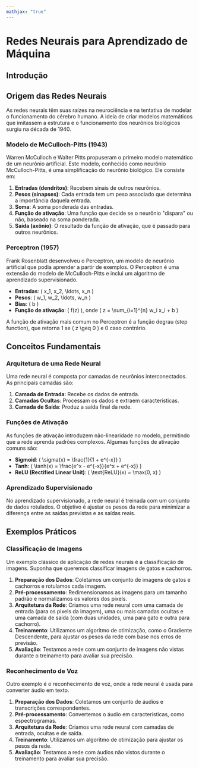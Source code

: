```yaml
---
mathjax: "true"
---
```


# Redes Neurais para Aprendizado de Máquina

## Introdução


## Origem das Redes Neurais

As redes neurais têm suas raízes na neurociência e na tentativa de modelar o funcionamento do cérebro humano. A ideia de criar modelos matemáticos que imitassem a estrutura e o funcionamento dos neurônios biológicos surgiu na década de 1940.

### Modelo de McCulloch-Pitts (1943)

Warren McCulloch e Walter Pitts propuseram o primeiro modelo matemático de um neurônio artificial. Este modelo, conhecido como neurônio McCulloch-Pitts, é uma simplificação do neurônio biológico. Ele consiste em:

1. **Entradas (dendritos)**: Recebem sinais de outros neurônios.
2. **Pesos (sinapses)**: Cada entrada tem um peso associado que determina a importância daquela entrada.
3. **Soma**: A soma ponderada das entradas.
4. **Função de ativação**: Uma função que decide se o neurônio "dispara" ou não, baseado na soma ponderada.
5. **Saída (axônio)**: O resultado da função de ativação, que é passado para outros neurônios.

### Perceptron (1957)

Frank Rosenblatt desenvolveu o Perceptron, um modelo de neurônio artificial que podia aprender a partir de exemplos. O Perceptron é uma extensão do modelo de McCulloch-Pitts e inclui um algoritmo de aprendizado supervisionado.

- **Entradas**: \( x_1, x_2, \ldots, x_n \)
- **Pesos**: \( w_1, w_2, \ldots, w_n \)
- **Bias**: \( b \)
- **Função de ativação**: \( f(z) \), onde \( z = \sum_{i=1}^{n} w_i x_i + b \)

A função de ativação mais comum no Perceptron é a função degrau (step function), que retorna 1 se \( z \geq 0 \) e 0 caso contrário.

## Conceitos Fundamentais

### Arquitetura de uma Rede Neural

Uma rede neural é composta por camadas de neurônios interconectados. As principais camadas são:

1. **Camada de Entrada**: Recebe os dados de entrada.
2. **Camadas Ocultas**: Processam os dados e extraem características.
3. **Camada de Saída**: Produz a saída final da rede.

### Funções de Ativação

As funções de ativação introduzem não-linearidade no modelo, permitindo que a rede aprenda padrões complexos. Algumas funções de ativação comuns são:

- **Sigmoid**: \( \sigma(x) = \frac{1}{1 + e^{-x}} \)
- **Tanh**: \( \tanh(x) = \frac{e^x - e^{-x}}{e^x + e^{-x}} \)
- **ReLU (Rectified Linear Unit)**: \( \text{ReLU}(x) = \max(0, x) \)

### Aprendizado Supervisionado

No aprendizado supervisionado, a rede neural é treinada com um conjunto de dados rotulados. O objetivo é ajustar os pesos da rede para minimizar a diferença entre as saídas previstas e as saídas reais.

## Exemplos Práticos

### Classificação de Imagens

Um exemplo clássico de aplicação de redes neurais é a classificação de imagens. Suponha que queremos classificar imagens de gatos e cachorros.

1. **Preparação dos Dados**: Coletamos um conjunto de imagens de gatos e cachorros e rotulamos cada imagem.
2. **Pré-processamento**: Redimensionamos as imagens para um tamanho padrão e normalizamos os valores dos pixels.
3. **Arquitetura da Rede**: Criamos uma rede neural com uma camada de entrada (para os pixels da imagem), uma ou mais camadas ocultas e uma camada de saída (com duas unidades, uma para gato e outra para cachorro).
4. **Treinamento**: Utilizamos um algoritmo de otimização, como o Gradiente Descendente, para ajustar os pesos da rede com base nos erros de previsão.
5. **Avaliação**: Testamos a rede com um conjunto de imagens não vistas durante o treinamento para avaliar sua precisão.

### Reconhecimento de Voz

Outro exemplo é o reconhecimento de voz, onde a rede neural é usada para converter áudio em texto.

1. **Preparação dos Dados**: Coletamos um conjunto de áudios e transcrições correspondentes.
2. **Pré-processamento**: Convertemos o áudio em características, como espectrogramas.
3. **Arquitetura da Rede**: Criamos uma rede neural com camadas de entrada, ocultas e de saída.
4. **Treinamento**: Utilizamos um algoritmo de otimização para ajustar os pesos da rede.
5. **Avaliação**: Testamos a rede com áudios não vistos durante o treinamento para avaliar sua precisão.
